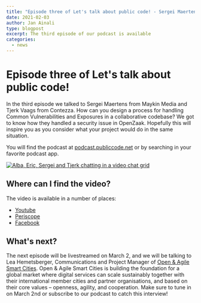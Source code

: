 ```yaml
---
title: "Episode three of Let's talk about public code! - Sergei Maertens and Tjerk Vaags from OpenZaak"
date: 2021-02-03
author: Jan Ainali
type: blogpost
excerpt: The third episode of our podcast is available
categories:
  - news
---
```


# Episode three of Let's talk about public code!

In the third episode we talked to Sergei Maertens from Maykin Media and Tjerk Vaags from Contezza.
How can you design a process for handling Common Vulnerabilities and Exposures in a collaborative codebase?
We got to know how they handled a security issue in OpenZaak. Hopefully this will inspire you as you consider what your project would do in the same situation.

You will find the podcast at [podcast.publiccode.net](https://podcast.publiccode.net/e/3-sergei-maertens-and-tjerk-vaags-openzaak/) or by searching in your favorite podcast app.

[![Alba, Eric, Sergei and Tjerk chatting in a video chat grid]({{site.url}}/assets/screenshot-episode-3.png)](https://www.youtube.com/watch?v=1xojrumKgfA)

## Where can I find the video?

The video is available in a number of places:

- [Youtube](https://www.youtube.com/watch?v=1xojrumKgfA)
- [Periscope](https://www.pscp.tv/w/1gqxvoRWjgwKB)
- [Facebook](https://www.facebook.com/publiccodenet/videos/321846445885858/)

## What's next?

The next episode will be livestreamed on March 2, and we will be talking to Lea Hemetsberger, Communications and Project Manager of [Open & Agile Smart Cities](https://oascities.org/).
Open & Agile Smart Cities is building the foundation for a global market where digital services can scale sustainably together with their international member cities and partner organisations, and based on their core values – openness, agility, and cooperation.
Make sure to tune in on March 2nd or subscribe to our podcast to catch this interview!
